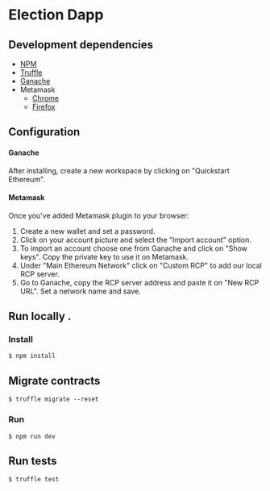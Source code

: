 # Election Dapp

## Development dependencies
* [NPM](https://nodejs.org/en/)
* [Truffle](https://www.trufflesuite.com/)
* [Ganache](https://www.trufflesuite.com/ganache)
* Metamask
  - [Chrome](https://chrome.google.com/webstore/detail/metamask/nkbihfbeogaeaoehlefnkodbefgpgknn?hl=en)
  - [Firefox](https://addons.mozilla.org/es/firefox/addon/ether-metamask/)
## Configuration
#### Ganache
After installing, create a new workspace by clicking on "Quickstart Ethereum".
#### Metamask
Once you've added Metamask plugin to your browser: 
1.  Create a new wallet and set a password.
2.  Click on your account picture and select the "Import account" option.
3.  To import an account choose one from Ganache and click on "Show keys". Copy the private key to use it on Metamask.
4.  Under "Main Ethereum Network" click on "Custom RCP" to add our local RCP server.
5.  Go to Ganache, copy the RCP server address and paste it on "New RCP URL". Set a network name and save. 
## Run locally .
### Install
`$ npm install`
## Migrate contracts
`$ truffle migrate --reset`
### Run
`$ npm run dev`
## Run tests
`$ truffle test` 
